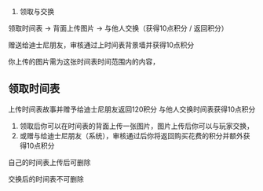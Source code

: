 1. 领取与交换

领取时间表 -> 背面上传图片 -> 与他人交换（获得10点积分 / 返回积分）

赠送给迪士尼朋友，审核通过上时间表背景墙并获得10点积分

你上传的图片需为这张时间表时间范围内的内容，


## 领取时间表

上传时间表故事并赠予给迪士尼朋友返回120积分
与他人交换时间表获得10点积分

1. 领取后你可以在时间表的背面上传一张图片，图片上传后你可以与玩家交换，
2. 或赠与给迪士尼朋友（系统），审核通过后你将返回购买花费的积分并额外获得10点积分

自己的时间表上传后可删除

交换后的时间表不可删除

